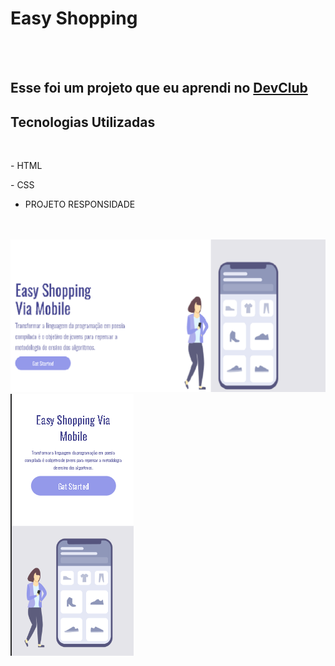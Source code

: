 <h1> Easy Shopping </h1>
<br>
<br>
<h2>Esse foi um projeto que eu aprendi no <a href="https://rodolfomori.com.br/devclub"> DevClub </a></h2>
<h2>Tecnologias Utilizadas</h2>
<br>
<P>- HTML</P>

<P>- CSS</P>

- PROJETO RESPONSIDADE 

<br>
<br>

<img src="https://github.com/FagnerLincoln/Criando-um-README.md-dos-projetos/blob/main/assets/easyDesktop.png?raw=true" />

<img src="https://github.com/FagnerLincoln/Criando-um-README.md-dos-projetos/blob/main/assets/easy%20cell.png?raw=true"/>
